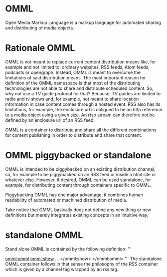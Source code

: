 # OMML
Open Media Markup Language is a markup language for automated sharing and distributing of media objects.

# Rationale OMML
OMML is not meant to replace current content distribution means like, for example and not limited to: ordinary websites, RSS feeds, Atom feeds, podcasts or opengraph. Instead, OMML is meant to overcome the limitations of said distribution means. The most important reason for definition of the OMML namespace is that most of the distributing technologies are not able to share and distribute scheduled content. So, why not use a TV guide protocol for that? Because, TV guides are limited to radio and tv shows and, for example, not meant to share location information in case content comes through a hosted event. RSS also has its limitations, for example, the enclosure url is obligued to be an http reference to a media object using a given size. An rtsp stream can therefore not be defined by an enclosure url of an RSS feed.

OMML is a container to distribute and share all the different combinations for content publishing in order to distribute and share that content.

# OMML piggybacked or standalone
OMML is intended to be piggybacked on an existing distribution channel, so, for example to be piggybacked on an RSS feed or inside a html site or whatever else. However, if desired, OMML can be used standalone, for example, for distributing content through containers specific to OMML.

Piggybacking OMML has one major advantage, it combines human readability of automated or machined distribution of media.

Take notice that OMML basically does not define any new thing or new definitions but merely integrates existing concepts in an intuitive way.

# standalone OMML

Stand alone OMML is contained by the following definition:
'''
<?xml version="1.0" encoding="UTF-8"?>
<omml:omml>
  <omml:show>
    ...
  </omml:show>
</omml:omml>
'''
The standalone OMML container follows in that sense the philosophy of the RSS container which is given by a channel tag wrapped by an rss tag.
